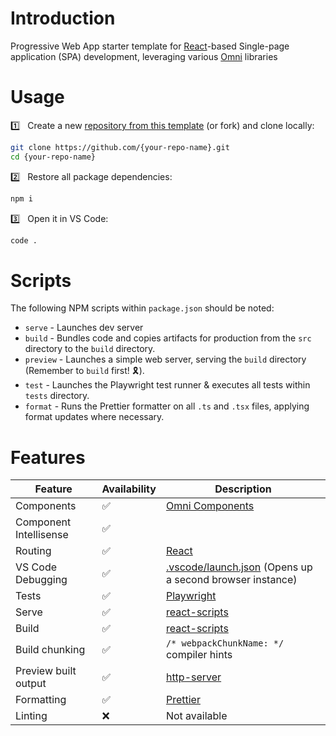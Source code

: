 # Introduction

Progressive Web App starter template for [React](https://react.dev/)-based Single-page application (SPA) development, leveraging various [Omni](https://github.com/capitec?q=omni-) libraries

# Usage

1️⃣ &nbsp; Create a new [repository from this template](https://github.com/capitec/template-pwa-react/generate) (or fork) and clone locally:

```bash
git clone https://github.com/{your-repo-name}.git
cd {your-repo-name}
```

2️⃣ &nbsp; Restore all package dependencies:

```bash
npm i
```

3️⃣ &nbsp; Open it in VS Code:

```bash
code .
```

# Scripts
The following NPM scripts within `package.json` should be noted:

- `serve` - Launches dev server
- `build` - Bundles code and copies artifacts for production from the `src` directory to the `build` directory.
- `preview` - Launches a simple web server, serving the `build` directory (Remember to `build` first! 🎗️).
- `test` - Launches the Playwright test runner & executes all tests within `tests` directory.
- `format` - Runs the Prettier formatter on all `.ts` and `.tsx` files, applying format updates where necessary.

# Features
|     Feature    |  Availability | Description |
|-------------------------------|-----|-----------------------------------------------------------------|
|    Components                 | ✅  | [Omni Components](https://github.com/capitec/omni-components)   |
|    Component Intellisense     | ✅  |                                 |
|    Routing                    | ✅  | [React](https://react.dev)                   |
|    VS Code Debugging          | ✅  | [.vscode/launch.json](./.vscode/launch.json) (Opens up a second browser instance)                            |
|    Tests                      | ✅  | [Playwright](https://playwright.dev/)              |
|    Serve                      | ✅  | [react-scripts](https://www.npmjs.com/package/react-scripts)                                    |
|    Build                      | ✅  | [react-scripts](https://www.npmjs.com/package/react-scripts)                                    |
|    Build chunking             | ✅  | `/* webpackChunkName: */` compiler hints           |
|    Preview built output       | ✅  | [http-server](https://github.com/http-party/http-server)                                      |
|    Formatting                 | ✅  | [Prettier](https://prettier.io/)                   |
|    Linting                    | ❌  | Not available                                                  |
